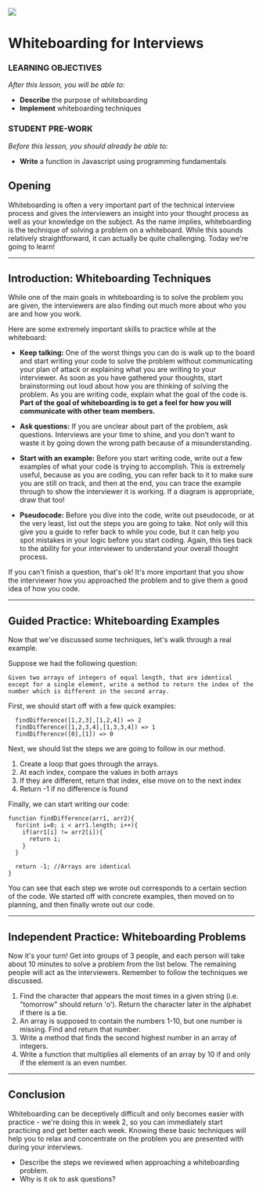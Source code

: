 <!---
title: Whiteboarding for Interviews
duration: "1:25"
creator:
    name: Drew Mahrt
    city: NYC
--->

![](https://ga-dash.s3.amazonaws.com/production/assets/logo-9f88ae6c9c3871690e33280fcf557f33.png)

<!--10:05 WDI5 -->

# Whiteboarding for Interviews

### LEARNING OBJECTIVES
*After this lesson, you will be able to:*
- **Describe** the purpose of whiteboarding
- **Implement** whiteboarding techniques

### STUDENT PRE-WORK
*Before this lesson, you should already be able to:*
- **Write** a function in Javascript using programming fundamentals

<!-- INSTRUCTOR PREP
*Before this lesson, instructors will need to:*
- Open and run the solution code to ensure you agree with the solution and it works properly 

> Instructor Note: You can modify this lesson as you feel appropriate to fit your personal whiteboarding techniques.

--->

<!--Actually 10:33 -->
<!--10:10 WDI4 -->
<!--10:20 5 minutes -->

## Opening

Whiteboarding is often a very important part of the technical interview process and gives the interviewers an insight into your thought process as well as your knowledge on the subject. As the name implies, whiteboarding is the technique of solving a problem on a whiteboard. While this sounds relatively straightforward, it can actually be quite challenging. Today we're going to learn!

<!-- Check: Give the students 1 minute to discuss the types of questions they think might be asked during a whiteboarding session.-->

***

<!--10:37 -->
<!--WDI4 10:24, talked through a lot more -->
<!--10:25 10 minutes -->

<a name="introduction"></a>
## Introduction: Whiteboarding Techniques

While one of the main goals in whiteboarding is to solve the problem you are given, the interviewers are also finding out much more about who you are and how you work.

<!-- CFU: Give the students 2 minutes to discuss what they think are some important things to keep in mind while at the whiteboard. -->

Here are some extremely important skills to practice while at the whiteboard:

- **Keep talking:** One of the worst things you can do is walk up to the board and start writing your code to solve the problem without communicating your plan of attack or explaining what you are writing to your interviewer. As soon as you have gathered your thoughts, start brainstorming out loud about how you are thinking of solving the problem. As you are writing code, explain what the goal of the code is. **Part of the goal of whiteboarding is to get a feel for how you will communicate with other team members.**

- **Ask questions:** If you are unclear about part of the problem, ask questions. Interviews are your time to shine, and you don't want to waste it by going down the wrong path because of a misunderstanding.

- **Start with an example:** Before you start writing code, write out a few examples of what your code is trying to accomplish. This is extremely useful, because as you are coding, you can refer back to it to make sure you are still on track, and then at the end, you can trace the example through to show the interviewer it is working. If a diagram is appropriate, draw that too!

- **Pseudocode:** Before you dive into the code, write out pseudocode, or at the very least, list out the steps you are going to take. Not only will this give you a guide to refer back to while you code, but it can help you spot mistakes in your logic before you start coding. Again, this ties back to the ability for your interviewer to understand your overall thought process.

If you can't finish a question, that's ok! It's more important that you show the interviewer how you approached the problem and to give them a good idea of how you code.

***

<!--10:41 -->
<!--WDI5 10:16 -->
<!--WDI4 10:35 -->
<!--10:35 15 minutes -->

<a name="guided-practice"></a>
## Guided Practice: Whiteboarding Examples

Now that we've discussed some techniques, let's walk through a real example.

Suppose we had the following question:

```
Given two arrays of integers of equal length, that are identical except for a single element, write a method to return the index of the number which is different in the second array.
```

<!-- Ask the students what they think the first step is, second, etc.-->

First, we should start off with a few quick examples:

```
  findDifference([1,2,3],[1,2,4]) => 2
  findDifference([1,2,3,4],[1,3,3,4]) => 1
  findDifference([0],[1]) => 0
```

Next, we should list the steps we are going to follow in our method.

1. Create a loop that goes through the arrays.
2. At each index, compare the values in both arrays
3. If they are different, return that index, else move on to the next index
4. Return -1 if no difference is found

Finally, we can start writing our code:

```
function findDifference(arr1, arr2){
  for(int i=0; i < arr1.length; i++){
    if(arr1[i] != arr2[i]){
      return i;
    }
  }

  return -1; //Arrays are identical
}
```

You can see that each step we wrote out corresponds to a certain section of the code. We started off with concrete examples, then moved on to planning, and then finally wrote out our code.

***

<!--WDI5 10:32 -->
<!--Actually 10:53 -->
<!--WDI4 10:52, 10:57 when first problem solving started-->
<!--10:50 35 minutes -->

<a name="ind-practice"></a>
## Independent Practice: Whiteboarding Problems

Now it's your turn! Get into groups of 3 people, and each person will take about 10 minutes to solve a problem from the list below. The remaining people will act as the interviewers. Remember to follow the techniques we discussed.

<!-- Instructor Note: Circulate around the room listening to how students are doing and offer advice when needed.-->

1. Find the character that appears the most times in a given string (i.e. "tomorrow" should return 'o'). Return the character later in the alphabet if there is a tie.
2. An array is supposed to contain the numbers 1-10, but one number is missing. Find and return that number.
3. Write a method that finds the second highest number in an array of integers.
4. Write a function that multiplies all elements of an array by 10 if and only if the element is an even number.

<!-- Check: Take a few minutes to review the solution to each of the whiteboarding problems. Choose one student to lead the review for each. -->

***

<!--Actually 11:40 -->
<!--11:25 5 minutes -->
<!--End 11:55 -->
<!--WDI4 11:55 -->
<!--WDI5 11:11 -->

<a name="conclusion"></a>
## Conclusion

Whiteboarding can be deceptively difficult and only becomes easier with practice - we're doing this in week 2, so you can immediately start practicing and get better each week.  Knowing these basic techniques will help you to relax and concentrate on the problem you are presented with during your interviews.  

- Describe the steps we reviewed when approaching a whiteboarding problem.
- Why is it ok to ask questions?
